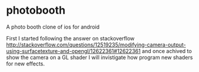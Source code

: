 photobooth
==========

A photo booth clone of ios for android

First I started following the answer on stackoverflow http://stackoverflow.com/questions/12519235/modifying-camera-output-using-surfacetexture-and-opengl/12622361#12622361
and once achived to show the camera on a GL shader I will invistigate how 
program new shaders for new effects.

